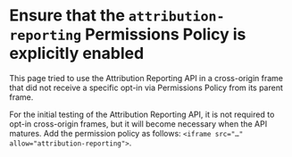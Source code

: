 # Ensure that the `attribution-reporting` Permissions Policy is explicitly enabled

This page tried to use the Attribution Reporting API in a cross-origin frame that did not receive a specific opt-in via Permissions Policy from its parent frame.

For the initial testing of the Attribution Reporting API, it is not required to opt-in cross-origin frames, but it will become necessary when the API matures. Add the permission policy as follows: `<iframe src="…" allow="attribution-reporting">`.
